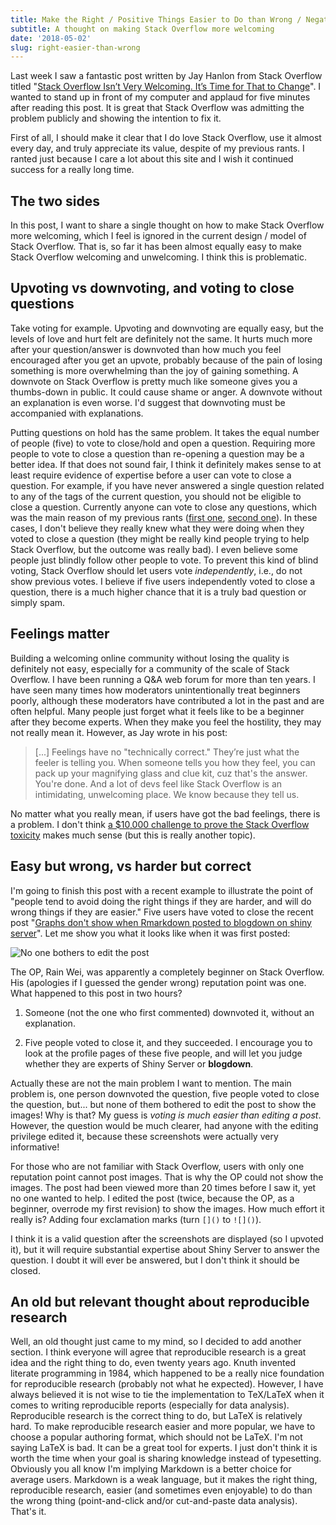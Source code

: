 ```yaml
---
title: Make the Right / Positive Things Easier to Do than Wrong / Negative Things
subtitle: A thought on making Stack Overflow more welcoming
date: '2018-05-02'
slug: right-easier-than-wrong
---
```


Last week I saw a fantastic post written by Jay Hanlon from Stack Overflow titled "[Stack Overflow Isn’t Very Welcoming. It’s Time for That to Change](https://stackoverflow.blog/2018/04/26/stack-overflow-isnt-very-welcoming-its-time-for-that-to-change/)". I wanted to stand up in front of my computer and applaud for five minutes after reading this post. It is great that Stack Overflow was admitting the problem publicly and showing the intention to fix it.

First of all, I should make it clear that I do love Stack Overflow, use it almost every day, and truly appreciate its value, despite of my previous rants. I ranted just because I care a lot about this site and I wish it continued success for a really long time.

## The two sides

In this post, I want to share a single thought on how to make Stack Overflow more welcoming, which I feel is ignored in the current design / model of Stack Overflow. That is, so far it has been almost equally easy to make Stack Overflow welcoming and unwelcoming. I think this is problematic.

## Upvoting vs downvoting, and voting to close questions

Take voting for example. Upvoting and downvoting are equally easy, but the levels of love and hurt felt are definitely not the same. It hurts much more after your question/answer is downvoted than how much you feel encouraged after you get an upvote, probably because of the pain of losing something is more overwhelming than the joy of gaining something. A downvote on Stack Overflow is pretty much like someone gives you a thumbs-down in public. It could cause shame or anger. A downvote without an explanation is even worse. I'd suggest that downvoting must be accompanied with explanations.

Putting questions on hold has the same problem. It takes the equal number of people (five) to vote to close/hold and open a question. Requiring more people to vote to close a question than re-opening a question may be a better idea. If that does not sound fair, I think it definitely makes sense to at least require evidence of expertise before a user can vote to close a question. For example, if you have never answered a single question related to any of the tags of the current question, you should not be eligible to close a question. Currently anyone can vote to close any questions, which was the main reason of my previous rants ([first one](/en/2017/12/so-bounties/), [second one](/en/2018/02/closed-so-question/)). In these cases, I don't believe they really knew what they were doing when they voted to close a question (they might be really kind people trying to help Stack Overflow, but the outcome was really bad). I even believe some people just blindly follow other people to vote. To prevent this kind of blind voting, Stack Overflow should let users vote _independently_, i.e., do not show previous votes. I believe if five users independently voted to close a question, there is a much higher chance that it is a truly bad question or simply spam.

## Feelings matter

Building a welcoming online community without losing the quality is definitely not easy, especially for a community of the scale of Stack Overflow. I have been running a Q&A web forum for more than ten years. I have seen many times how moderators unintentionally treat beginners poorly, although these moderators have contributed a lot in the past and are often helpful. Many people just forget what it feels like to be a beginner after they become experts. When they make you feel the hostility, they may not really mean it. However, as Jay wrote in his post:

> [...] Feelings have no "technically correct." They’re just what the feeler is telling you. When someone tells you how they feel,  you can pack up your magnifying glass and clue kit, cuz that's the answer. You're done. And a lot of devs feel like Stack Overflow is an intimidating, unwelcoming place. We know because they tell us.

No matter what you really mean, if users have got the bad feelings, there is a problem. I don't think [a $10,000 challenge to prove the Stack Overflow toxicity](https://medium.com/dunder-data/10-000-stack-overflow-toxicity-challenge-75951a739993) makes much sense (but this is really another topic).

## Easy but wrong, vs harder but correct

I'm going to finish this post with a recent example to illustrate the point of "people tend to avoid doing the right things if they are harder, and will do wrong things if they are easier." Five users have voted to close the recent post "[Graphs don't show when Rmarkdown posted to blogdown on shiny server](https://stackoverflow.com/q/50084663/559676)". Let me show you what it looks like when it was first posted:

![No one bothers to edit the post](https://db.yihui.name/images/so-no-edit.png)

The OP, Rain Wei, was apparently a completely beginner on Stack Overflow. His (apologies if I guessed the gender wrong) reputation point was one. What happened to this post in two hours?

1. Someone (not the one who first commented) downvoted it, without an explanation.

1. Five people voted to close it, and they succeeded. I encourage you to look at the profile pages of these five people, and will let you judge whether they are experts of Shiny Server or **blogdown**.

Actually these are not the main problem I want to mention. The main problem is, one person downvoted the question, five people voted to close the question, but... but none of them bothered to edit the post to show the images! Why is that? My guess is _voting is much easier than editing a post_. However, the question would be much clearer, had anyone with the editing privilege edited it, because these screenshots were actually very informative!

For those who are not familiar with Stack Overflow, users with only one reputation point cannot post images. That is why the OP could not show the images. The post had been viewed more than 20 times before I saw it, yet no one wanted to help. I edited the post (twice, because the OP, as a beginner, overrode my first revision) to show the images. How much effort it really is? Adding four exclamation marks (turn `[]()` to `![]()`).

I think it is a valid question after the screenshots are displayed (so I upvoted it), but it will require substantial expertise about Shiny Server to answer the question. I doubt it will ever be answered, but I don't think it should be closed.

## An old but relevant thought about reproducible research

Well, an old thought just came to my mind, so I decided to add another section. I think everyone will agree that reproducible research is a great idea and the right thing to do, even twenty years ago. Knuth invented literate programming in 1984, which happened to be a really nice foundation for reproducible research (probably not what he expected). However, I have always believed it is not wise to tie the implementation to TeX/LaTeX when it comes to writing reproducible reports (especially for data analysis). Reproducible research is the correct thing to do, but LaTeX is relatively hard. To make reproducible research easier and more popular, we have to choose a popular authoring format, which should not be LaTeX. I'm not saying LaTeX is bad. It can be a great tool for experts. I just don't think it is worth the time when your goal is sharing knowledge instead of typesetting. Obviously you all know I'm implying Markdown is a better choice for average users. Markdown is a weak language, but it makes the right thing, reproducible research, easier (and sometimes even enjoyable) to do than the wrong thing (point-and-click and/or cut-and-paste data analysis). That's it.
